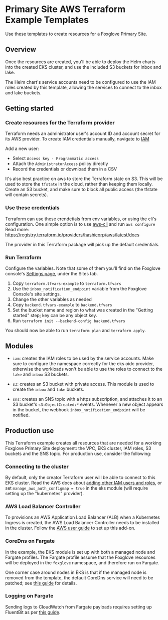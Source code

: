 # Primary Site AWS Terraform Example Templates

Use these templates to create resources for a Foxglove Primary Site.

## Overview

Once the resources are created, you'll be able to deploy the Helm charts into the created
EKS cluster, and use the included S3 buckets for inbox and lake.

The Helm chart's service accounts need to be configured to use the IAM roles created by
this template, allowing the services to connect to the inbox and lake buckets.

## Getting started

### Create resources for the Terraform provider

Terraform needs an administrator user's account ID and account secret for its AWS provider. To
create IAM credentials manually, navigate to [IAM](https://us-east-1.console.aws.amazon.com/iamv2/home)

Add a new user:

- Select `Access key - Programmatic access`
- Attach the `AdministratorAccess` policy directly
- Record the credentials or download them in a CSV

It's also best practice on aws to store the Terraform state on S3. This will be used to store
the `tfstate` in the cloud, rather than keeping them locally. Create an S3 bucket, and make
sure to block all public access (the tfstate will contain secrets).

### Use these credentials

Terraform can use these crendetials from env variables, or using the cli's configuration.
One simple option is to use [aws-cli](https://aws.amazon.com/cli/) and run `aws configure`
Read more: https://registry.terraform.io/providers/hashicorp/aws/latest/docs

The provider in this Terraform package will pick up the default credentials.

### Run Terraform

Configure the variables. Note that some of them you'll find on the Foxglove console's
[Settings page](https://console.foxglove.dev/organization?tab=sites), under the Sites
tab.

1. Copy `terraform.tfvars-example` to `terraform.tfvars`
2. Use the `inbox_notification_endpoint` variable from the Foxglove Console's site settings.
3. Change the other variables as needed
4. Copy `backend.tfvars-example` to `backend.tfvars`
5. Set the bucket name and region to what was created in the "Getting started" step; key can
   be any object key.
6. Run `terraform init --backend-config backend.tfvars`

You should now be able to run `terraform plan` and `terraform apply`.

## Modules

- `iam`: creates the IAM roles to be used by the service accounts. Make sure to configure
  the namespace correctly for the eks oidc provider, otherwise the workloads won't be able
  to use the roles to connect to the `lake` and `inbox` S3 buckets.

- `s3`: creates an S3 bucket with private access. This module is used to create the `inbox` and
  `lake` buckets.

- `sns`: creates an SNS topic with a https subscription, and attaches it to an S3 bucket's
  `s3:ObjectCreated:*` events. Whenever a new object appears in the bucket, the webhook
  `inbox_notification_endpoint` will be notified.

## Production use

This Terraform example creates all resources that are needed for a working Foxglove Primary
Site deployment: the VPC, EKS cluster, IAM roles, S3 buckets and the SNS topic. For production
use, consider the following:

### Connecting to the cluster

By default, only the creator Terraform user will be able to connect to this EKS cluster.
Read the AWS docs about [adding other IAM users and roles](https://docs.aws.amazon.com/eks/latest/userguide/add-user-role.html),
or set `manage_aws_auth_configmap = true` in the eks module (will require setting up the
"kubernetes" provider).

### AWS Load Balancer Controller

To provisions an AWS Application Load Balancer (ALB) when a Kubernetes Ingress is created,
the AWS Load Balancer Controller needs to be installed in the cluster. Follow the
[AWS user guide](https://docs.aws.amazon.com/eks/latest/userguide/aws-load-balancer-controller.html)
to set up this add-on.

### CoreDns on Fargate

In the example, the EKS module is set up with both a managed node and Fargate profiles.
The Fargate profile assume that the Foxglove resources will be deployed in the `foxglove`
namespace, and therefore run on Fargate.

One corner case around nodes in EKS is that if the managed node is removed from the template,
the default CoreDns service will need to be patched; see [this guide](https://docs.aws.amazon.com/prescriptive-guidance/latest/patterns/deploy-coredns-on-amazon-eks-with-fargate-automatically-using-terraform-and-python.html) for details.

### Logging on Fargate

Sending logs to CloudWatch from Fargate payloads requires setting up FluentBit as per
[this guide](https://docs.aws.amazon.com/eks/latest/userguide/fargate-logging.html).
